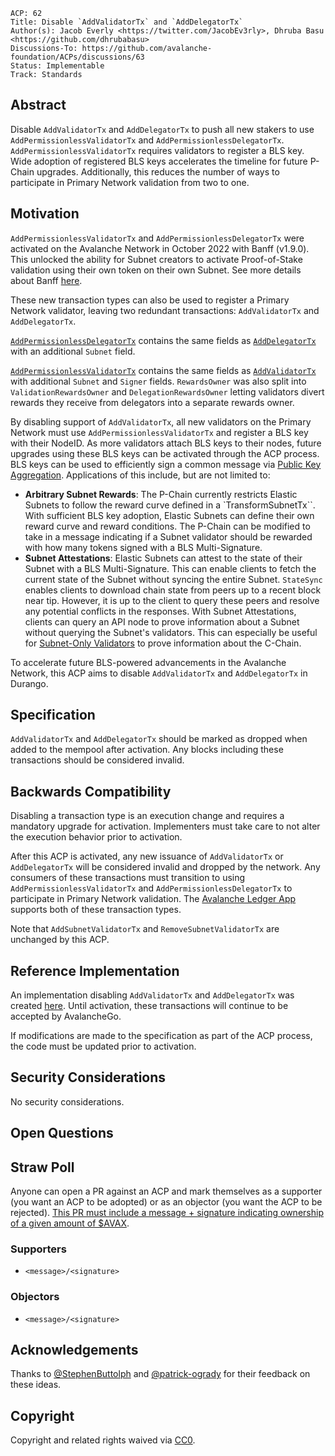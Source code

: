 ```text
ACP: 62
Title: Disable `AddValidatorTx` and `AddDelegatorTx`
Author(s): Jacob Everly <https://twitter.com/JacobEv3rly>, Dhruba Basu <https://github.com/dhrubabasu>
Discussions-To: https://github.com/avalanche-foundation/ACPs/discussions/63
Status: Implementable
Track: Standards
```

## Abstract

Disable `AddValidatorTx` and `AddDelegatorTx` to push all new stakers to use `AddPermissionlessValidatorTx` and `AddPermissionlessDelegatorTx`. `AddPermissionlessValidatorTx` requires validators to register a BLS key. Wide adoption of registered BLS keys accelerates the timeline for future P-Chain upgrades. Additionally, this reduces the number of ways to participate in Primary Network validation from two to one.

## Motivation

`AddPermissionlessValidatorTx` and `AddPermissionlessDelegatorTx` were activated on the Avalanche Network in October 2022 with Banff (v1.9.0). This unlocked the ability for Subnet creators to activate Proof-of-Stake validation using their own token on their own Subnet. See more details about Banff [here](https://medium.com/avalancheavax/banff-elastic-subnets-44042f41e34c).

These new transaction types can also be used to register a Primary Network validator, leaving two redundant transactions: `AddValidatorTx` and `AddDelegatorTx`.

[`AddPermissionlessDelegatorTx`](https://github.com/ava-labs/avalanchego/blob/v1.10.18/vms/platformvm/txs/add_permissionless_delegator_tx.go#L25-L37) contains the same fields as [`AddDelegatorTx`](https://github.com/ava-labs/avalanchego/blob/v1.10.18/vms/platformvm/txs/add_delegator_tx.go#L29-L39) with an additional `Subnet` field.

[`AddPermissionlessValidatorTx`](https://github.com/ava-labs/avalanchego/blob/v1.10.18/vms/platformvm/txs/add_permissionless_validator_tx.go#L35-L59) contains the same fields as [`AddValidatorTx`](https://github.com/ava-labs/avalanchego/blob/v1.10.18/vms/platformvm/txs/add_validator_tx.go#L29-L42) with additional `Subnet` and `Signer` fields. `RewardsOwner` was also split into `ValidationRewardsOwner` and `DelegationRewardsOwner` letting validators divert rewards they receive from delegators into a separate rewards owner.

By disabling support of `AddValidatorTx`, all new validators on the Primary Network must use `AddPermissionlessValidatorTx` and register a BLS key with their NodeID. As more validators attach BLS keys to their nodes, future upgrades using these BLS keys can be activated through the ACP process. BLS keys can be used to efficiently sign a common message via [Public Key Aggregation](https://crypto.stanford.edu/~dabo/pubs/papers/BLSmultisig.html). Applications of this include, but are not limited to:

- **Arbitrary Subnet Rewards**: The P-Chain currently restricts Elastic Subnets to follow the reward curve defined in a `TransformSubnetTx``. With sufficient BLS key adoption, Elastic Subnets can define their own reward curve and reward conditions. The P-Chain can be modified to take in a message indicating if a Subnet validator should be rewarded with how many tokens signed with a BLS Multi-Signature.
- **Subnet Attestations**: Elastic Subnets can attest to the state of their Subnet with a BLS Multi-Signature. This can enable clients to fetch the current state of the Subnet without syncing the entire Subnet. `StateSync` enables clients to download chain state from peers up to a recent block near tip. However, it is up to the client to query these peers and resolve any potential conflicts in the responses. With Subnet Attestations, clients can query an API node to prove information about a Subnet without querying the Subnet's validators. This can especially be useful for [Subnet-Only Validators](./13-subnet-only-validators.md) to prove information about the C-Chain.

To accelerate future BLS-powered advancements in the Avalanche Network, this ACP aims to disable `AddValidatorTx` and `AddDelegatorTx` in Durango.

## Specification

`AddValidatorTx` and `AddDelegatorTx` should be marked as dropped when added to the mempool after activation. Any blocks including these transactions should be considered invalid.

## Backwards Compatibility

Disabling a transaction type is an execution change and requires a mandatory upgrade for activation. Implementers must take care to not alter the execution behavior prior to activation.

After this ACP is activated, any new issuance of `AddValidatorTx` or `AddDelegatorTx` will be considered invalid and dropped by the network. Any consumers of these transactions must transition to using `AddPermissionlessValidatorTx` and `AddPermissionlessDelegatorTx` to participate in Primary Network validation. The [Avalanche Ledger App](https://github.com/LedgerHQ/app-avalanche) supports both of these transaction types.

Note that `AddSubnetValidatorTx` and `RemoveSubnetValidatorTx` are unchanged by this ACP.

## Reference Implementation

An implementation disabling `AddValidatorTx` and `AddDelegatorTx` was created [here](https://github.com/ava-labs/avalanchego/pull/2662). Until activation, these transactions will continue to be accepted by AvalancheGo.

If modifications are made to the specification as part of the ACP process, the code must be updated prior to activation.

## Security Considerations

No security considerations.

## Open Questions

## Straw Poll

Anyone can open a PR against an ACP and mark themselves as a supporter (you want an ACP to be adopted) or as an objector (you want the ACP to be rejected). [This PR must include a message + signature indicating ownership of a given amount of $AVAX](https://github.com/avalanche-foundation/ACPs#acp-straw-poll).

### Supporters
* `<message>/<signature>`

### Objectors
* `<message>/<signature>`

## Acknowledgements

Thanks to [@StephenButtolph](https://github.com/StephenButtolph) and [@patrick-ogrady](https://github.com/patrick-ogrady) for their feedback on these ideas.

## Copyright

Copyright and related rights waived via [CC0](https://creativecommons.org/publicdomain/zero/1.0/).
